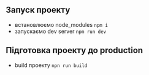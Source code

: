 ## Запуск проекту

- встановлюємо node_modules
  `npm i`
- запускаємо dev server
  `npm run dev`

## Підготовка проекту до production

- build проекту
  `npn run build`
